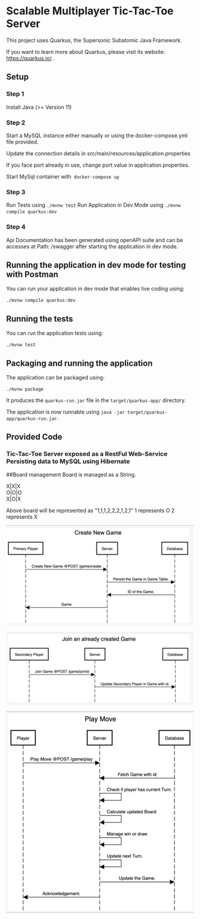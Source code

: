 # Scalable Multiplayer Tic-Tac-Toe Server

This project uses Quarkus, the Supersonic Subatomic Java Framework.

If you want to learn more about Quarkus, please visit its website: https://quarkus.io/ .

## Setup

### Step 1
Install Java (>= Version 11)

### Step 2
Start a MySQL instance either manually or using the docker-compose.yml file provided.

Update the connection details in src/main/resources/application.properties

If you face port already in use, change port value in application.properties.

Start MySql container with``` docker-compose up```
### Step 3
Run Tests using ```./mvnw test```
Run Application in Dev Mode using ```./mvnw compile quarkus:dev```

### Step 4
Api Documentation has been generated using openAPI suite and can be accesses at Path: /swagger
after starting the application in dev mode.

## Running the application in dev mode for testing with Postman

You can run your application in dev mode that enables live coding using:
```shell script
./mvnw compile quarkus:dev
```

## Running the tests

You can run the application tests using:
```shell script
./mvnw test
```

## Packaging and running the application

The application can be packaged using:
```shell script
./mvnw package
```
It produces the `quarkus-run.jar` file in the `target/quarkus-app/` directory.

The application is now runnable using `java -jar target/quarkus-app/quarkus-run.jar`.

## Provided Code

### Tic-Tac-Toe Server exposed as a RestFul Web-Service Persisting data to MySQL using Hibernate

##Board management
Board is managed as a String.

X|X|X\
O|O|O\
X|O|X

Above board will be represented as "1,1,1,2,2,2,1,2,1"
1 represents O
2 represents X


![Sequence Diagram 2](seq2.png)

![Sequence Diagram 3](seq3.png)

![Sequence Diagram 1](seq1.png)
